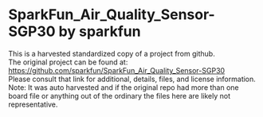 
# SparkFun_Air_Quality_Sensor-SGP30 by sparkfun  
This is a harvested standardized copy of a project from github.  
The original project can be found at:  
https://github.com/sparkfun/SparkFun_Air_Quality_Sensor-SGP30  
Please consult that link for additional, details, files, and license information.  
Note: It was auto harvested and if the original repo had more than one board file or anything out of the ordinary the files here are likely not representative.  
    